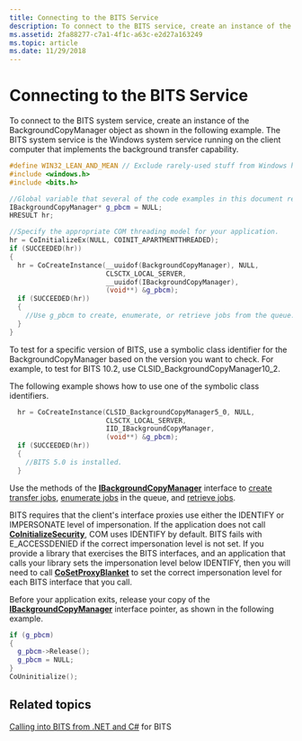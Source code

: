 ```yaml
---
title: Connecting to the BITS Service
description: To connect to the BITS service, create an instance of the BackgroundCopyManager object as shown in the following example.
ms.assetid: 2fa88277-c7a1-4f1c-a63c-e2d27a163249
ms.topic: article
ms.date: 11/29/2018
---
```


# Connecting to the BITS Service

To connect to the BITS system service, create an instance of the BackgroundCopyManager object as shown in the following example. The BITS system service is the Windows system service running on the client computer that implements the background transfer capability.


```C++
#define WIN32_LEAN_AND_MEAN // Exclude rarely-used stuff from Windows headers
#include <windows.h>
#include <bits.h>

//Global variable that several of the code examples in this document reference.
IBackgroundCopyManager* g_pbcm = NULL;  
HRESULT hr;

//Specify the appropriate COM threading model for your application.
hr = CoInitializeEx(NULL, COINIT_APARTMENTTHREADED);
if (SUCCEEDED(hr))
{
  hr = CoCreateInstance(__uuidof(BackgroundCopyManager), NULL,
                        CLSCTX_LOCAL_SERVER,
                        __uuidof(IBackgroundCopyManager),
                        (void**) &g_pbcm);
  if (SUCCEEDED(hr))
  {
    //Use g_pbcm to create, enumerate, or retrieve jobs from the queue.
  }
}
```



To test for a specific version of BITS, use a symbolic class identifier for the BackgroundCopyManager based on the version you want to check. For example, to test for BITS 10.2, use CLSID\_BackgroundCopyManager10\_2.

The following example shows how to use one of the symbolic class identifiers.


```C++
  hr = CoCreateInstance(CLSID_BackgroundCopyManager5_0, NULL,
                        CLSCTX_LOCAL_SERVER,
                        IID_IBackgroundCopyManager,
                        (void**) &g_pbcm);
  if (SUCCEEDED(hr))
  {
    //BITS 5.0 is installed.
  }
```



Use the methods of the [**IBackgroundCopyManager**](/windows/desktop/api/Bits/nn-bits-ibackgroundcopymanager) interface to [create transfer jobs](creating-a-job.md), [enumerate jobs](enumerating-jobs-in-the-transfer-queue.md) in the queue, and [retrieve jobs](/windows/desktop/api/Bits/nf-bits-ibackgroundcopymanager-getjob).



BITS requires that the client's interface proxies use either the IDENTIFY or IMPERSONATE level of impersonation. If the application does not call [**CoInitializeSecurity**](https://msdn.microsoft.com/library/ms693736(v=VS.85).aspx), COM uses IDENTIFY by default. BITS fails with E\_ACCESSDENIED if the correct impersonation level is not set. If you provide a library that exercises the BITS interfaces, and an application that calls your library sets the impersonation level below IDENTIFY, then you will need to call [**CoSetProxyBlanket**](https://msdn.microsoft.com/library/ms692692(v=VS.85).aspx) to set the correct impersonation level for each BITS interface that you call.

Before your application exits, release your copy of the [**IBackgroundCopyManager**](/windows/desktop/api/Bits/nn-bits-ibackgroundcopymanager) interface pointer, as shown in the following example.


```C++
if (g_pbcm)
{
  g_pbcm->Release();
  g_pbcm = NULL;
}
CoUninitialize();
```



## Related topics

<dl> <dt>

[Calling into BITS from .NET and C#](/windows/desktop/Bits/bits-dot-net) for BITS
</dt> </dl>

 

 




